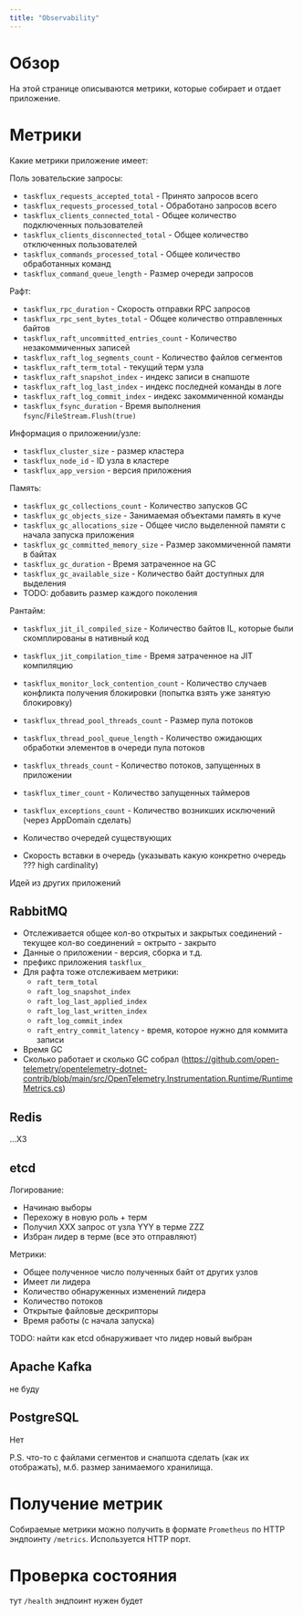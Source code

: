 ```yaml
---
title: "Observability"
---
```


# Обзор

На этой странице описываются метрики, которые собирает и отдает приложение.

# Метрики

Какие метрики приложение имеет:

Поль зовательские запросы:

- `taskflux_requests_accepted_total` - Принято запросов всего
- `taskflux_requests_processed_total` - Обработано запросов всего
- `taskflux_clients_connected_total` - Общее количество подключенных пользователей
- `taskflux_clients_disconnected_total` - Общее количество отключенных пользователей
- `taskflux_commands_processed_total` - Общее количество обработанных команд
- `taskflux_command_queue_length` - Размер очереди запросов

Рафт:

- `taskflux_rpc_duration` - Скорость отправки RPC запросов
- `taskflux_rpc_sent_bytes_total` - Общее количество отправленных байтов
- `taskflux_raft_uncommitted_entries_count` - Количество незакоммиченных записей
- `taskflux_raft_log_segments_count` - Количество файлов сегментов
- `taskflux_raft_term_total` - текущий терм узла
- `taskflux_raft_snapshot_index` - индекс записи в снапшоте
- `taskflux_raft_log_last_index` - индекс последней команды в логе
- `taskflux_raft_log_commit_index` - индекс закоммиченной команды
- `taskflux_fsync_duration` - Время выполнения `fsync`/`FileStream.Flush(true)`

Информация о приложении/узле:

- `taskflux_cluster_size` - размер кластера
- `taskflux_node_id` - ID узла в кластере
- `taskflux_app_version` - версия приложения

Память:

- `taskflux_gc_collections_count` - Количество запусков GC
- `taskflux_gc_objects_size` - Занимаемая объектами память в куче
- `taskflux_gc_allocations_size` - Общее число выделенной памяти с начала запуска приложения
- `taskflux_gc_committed_memory_size` - Размер закоммиченной памяти в байтах
- `taskflux_gc_duration` - Время затраченное на GC
- `taskflux_gc_available_size` - Количество байт доступных для выделения
- TODO: добавить размер каждого поколения

Рантайм:

- `taskflux_jit_il_compiled_size` - Количество байтов IL, которые были скомплированы в нативный код
- `taskflux_jit_compilation_time` - Время затраченное на JIT компиляцию
- `taskflux_monitor_lock_contention_count` - Количество случаев конфликта получения блокировки (попытка взять уже
  занятую блокировку)
- `taskflux_thread_pool_threads_count` - Размер пула потоков
- `taskflux_thread_pool_queue_length` - Количество ожидающих обработки элементов в очереди пула потоков
- `taskflux_threads_count` - Количество потоков, запущенных в приложении
- `taskflux_timer_count` - Количество запущенных таймеров
- `taskflux_exceptions_count` - Количество возникших исключений (через AppDomain сделать)

- Количество очередей существующих
- Скорость вставки в очередь (указывать какую конкретно очередь ??? high cardinality)

Идей из других приложений

## RabbitMQ

- Отслеживается общее кол-во открытых и закрытых соединений - текущее кол-во соединений = октрыто - закрыто
- Данные о приложении - версия, сборка и т.д.
- префикс приложения `taskflux_`
- Для рафта тоже отслеживаем метрики:
    - `raft_term_total`
    - `raft_log_snapshot_index`
    - `raft_log_last_applied_index`
    - `raft_log_last_written_index`
    - `raft_log_commit_index`
    - `raft_entry_commit_latency` - время, которое нужно для коммита записи
- Время GC
- Сколько работает и сколько GC
  собрал (https://github.com/open-telemetry/opentelemetry-dotnet-contrib/blob/main/src/OpenTelemetry.Instrumentation.Runtime/RuntimeMetrics.cs)

## Redis

...ХЗ

## etcd

Логирование:

- Начинаю выборы
- Перехожу в новую роль + терм
- Получил XXX запрос от узла YYY в терме ZZZ
- Избран лидер в терме (все это отправляют)

Метрики:

- Общее полученное число полученных байт от других узлов
- Имеет ли лидера
- Количество обнаруженных изменений лидера
- Количество потоков
- Открытые файловые дескрипторы
- Время работы (с начала запуска)

TODO: найти как etcd обнаруживает что лидер новый выбран

## Apache Kafka

не буду

## PostgreSQL

Нет

P.S. что-то с файлами сегментов и снапшота сделать (как их отображать), м.б. размер занимаемого хранилища.

# Получение метрик

Собираемые метрики можно получить в формате `Prometheus` по HTTP эндпоинту `/metrics`.
Используется HTTP порт.

# Проверка состояния

тут `/health` эндпоинт нужен будет

